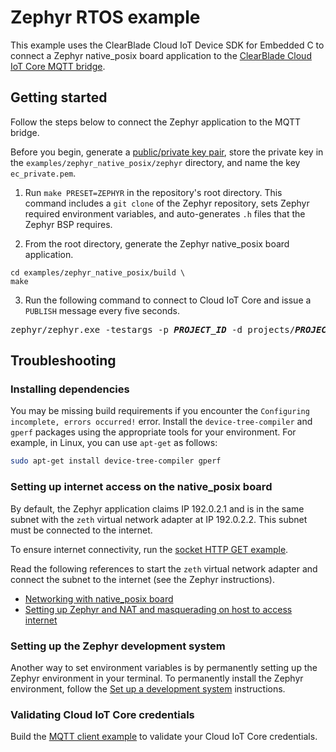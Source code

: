 # Zephyr RTOS example

This example uses the ClearBlade Cloud IoT Device SDK for Embedded C to connect a Zephyr native_posix board application to the [ClearBlade Cloud IoT Core MQTT bridge](https://cloud.google.com/iot/docs/how-tos/mqtt-bridge#iot-core-mqtt-auth-run-cpp).

## Getting started
Follow the steps below to connect the Zephyr application to the MQTT bridge.

Before you begin, generate a [public/private key pair](https://clearblade.atlassian.net/wiki/spaces/IC/pages/2202763333/Creating+key+pairs), store the private key in the `examples/zephyr_native_posix/zephyr` directory, and name the key `ec_private.pem`.

1. Run `make PRESET=ZEPHYR` in the repository's root directory. This command includes a `git clone` of the Zephyr repository, sets Zephyr required environment variables, and auto-generates `.h` files that the Zephyr BSP requires.

2. From the root directory, generate the Zephyr native_posix board application.

```
cd examples/zephyr_native_posix/build \
make
```

3. Run the following command to connect to Cloud IoT Core and issue a `PUBLISH` message every five seconds.

<pre>
zephyr/zephyr.exe -testargs -p <i><b>PROJECT_ID</b></i> -d projects/<i><b>PROJECT_ID</b></i>/locations/<i><b>REGION</b></i>/registries/<i><b>REGISTRY_ID</b></i>/devices/<i><b>DEVICE_ID</b></i> -t /devices/<i><b>DEVICE_ID</b></i>/state
</pre>

## Troubleshooting

### Installing dependencies 

You may be missing build requirements if you encounter the `Configuring incomplete, errors occurred!` error. Install the `device-tree-compiler` and `gperf` packages using the appropriate tools for your environment. For example, in Linux, you can use `apt-get` as follows:

```bash
sudo apt-get install device-tree-compiler gperf
```

### Setting up internet access on the native_posix board
By default, the Zephyr application claims IP 192.0.2.1 and is in the same subnet with the `zeth` virtual network adapter at IP 192.0.2.2. This subnet must be connected to the internet. 

To ensure internet connectivity, run the [socket HTTP GET example](https://docs.zephyrproject.org/latest/samples/net/sockets/http_get/README.html).

Read the following references to start the `zeth` virtual network adapter and connect the subnet to the internet (see the Zephyr instructions).
- [Networking with native_posix board](https://docs.zephyrproject.org/latest/guides/networking/native_posix_setup.html)
- [Setting up Zephyr and NAT and masquerading on host to access internet](https://docs.zephyrproject.org/latest/guides/networking/qemu_setup.html#setting-up-zephyr-and-nat-masquerading-on-host-to-access-internet) 

### Setting up the Zephyr development system

Another way to set environment variables is by permanently setting up the Zephyr environment in your terminal. To permanently install the Zephyr environment, follow the [Set up a development system](https://docs.zephyrproject.org/latest/getting_started/index.html#set-up-a-development-system) instructions.

### Validating Cloud IoT Core credentials

Build the [MQTT client example](https://github.com/ClearBlade/iot-device-sdk-embedded-c/tree/master/examples/iot_core_mqtt_client) to validate your Cloud IoT Core credentials.
